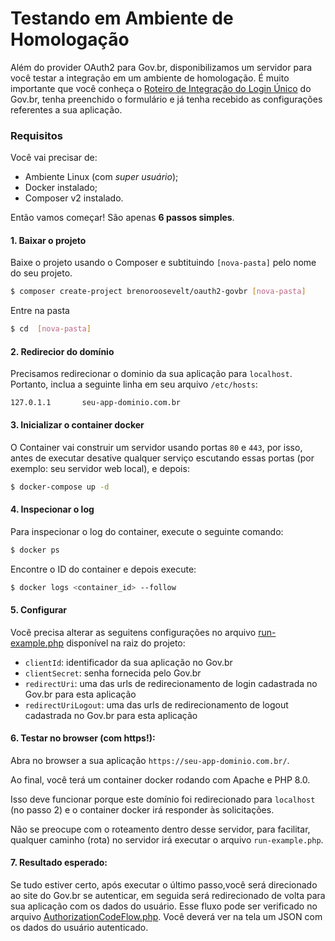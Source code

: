 # Testando em Ambiente de Homologação
Além do provider OAuth2 para Gov.br, disponibilizamos um servidor para você testar a integração em um ambiente de homologação. 
É muito importante que você conheça o [Roteiro de Integração do Login Único](https://manual-roteiro-integracao-login-unico.servicos.gov.br/pt/stable/index.html) do Gov.br, tenha preenchido o formulário e já tenha recebido as configurações referentes a sua aplicação.

### Requisitos
Você vai precisar de: 
* Ambiente Linux (com _super usuário_);
* Docker instalado;
* Composer v2 instalado.

Então vamos começar! São apenas **6 passos simples**.

#### 1. Baixar o projeto 
Baixe o projeto usando o Composer e subtituindo `[nova-pasta]` pelo nome do seu projeto.
```bash
$ composer create-project brenoroosevelt/oauth2-govbr [nova-pasta]
```
Entre na pasta
```bash
$ cd  [nova-pasta]
```
#### 2. Redirecior do domínio
Precisamos redirecionar o dominio da sua aplicação para `localhost`. Portanto, inclua a seguinte linha em seu arquivo `/etc/hosts`:
```
127.0.1.1       seu-app-dominio.com.br
```
#### 3. Inicializar o container docker
O Container vai construir um servidor usando portas `80` e `443`, por isso, antes de executar desative qualquer serviço escutando essas portas (por exemplo: seu servidor web local), e depois:
```bash
$ docker-compose up -d
```
#### 4. Inspecionar o log
Para inspecionar o log do container, execute o seguinte comando:
```bash
$ docker ps
```
Encontre o ID do container e depois execute:
```bash
$ docker logs <container_id> --follow
```

#### 5. Configurar 
Você precisa alterar as seguitens configurações no arquivo [run-example.php](run-example.php) disponível na raiz do projeto:
* `clientId`: identificador da sua aplicação no Gov.br
* `clientSecret`: senha fornecida pelo Gov.br
* `redirectUri`: uma das urls de redirecionamento de login cadastrada no Gov.br para esta aplicação
* `redirectUriLogout`: uma das urls de redirecionamento de logout cadastrada no Gov.br para esta aplicação

#### 6. Testar no browser (com https!):
Abra no browser a sua aplicação `https://seu-app-dominio.com.br/`. 

Ao final, você terá um container docker rodando com Apache e PHP 8.0.

Isso deve funcionar porque este domínio foi redirecionado para `localhost` (no passo 2) e o container docker irá responder às solicitações.

Não se preocupe com o roteamento dentro desse servidor, para facilitar, qualquer caminho (rota) no servidor irá executar o arquivo `run-example.php`.

#### 7. Resultado esperado:

Se tudo estiver certo, após executar o último passo,você será direcionado ao site do Gov.br se autenticar, em seguida será redirecionado de volta para sua aplicação com os dados do usuário. Esse fluxo pode ser verificado no arquivo [AuthorizationCodeFlow.php](example/AuthorizationCodeFlow.php). Você deverá ver na tela um JSON com os dados do usuário autenticado.
